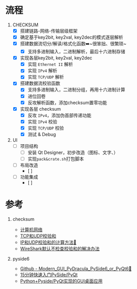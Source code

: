 # 流程
1. CHECKSUM
	- [x] 搭建链路-网络-传输层级框架
	-	[x] 确定基于key2bit, key2val, key2dec的模式逐层解析
	- [x] 搭建数据流切分/解读/格式化函数➡️~很笨拙、很繁琐~
		- [x] 支持多进制输入，二进制解析，最后十六进制存储
	- [x] 实现各层key2bit, key2val, key2dec
		- [x] 实现 `Ethernet II` 解析
		- [x] 实现 `IPv4` 解析
		- [x] 实现 `TCP/UDP` 解析
	- [x] 搭建数据流校验函数
		- [x] 支持多进制输入，二进制分组，再用十六进制计算
		- [x] 进位回卷
		- [x] 反攻解析函数，添加checksum置零功能
	- [x] 实现各层 checksum
		- [x] 反攻 `IPv4`，添加伪首部传递功能
		- [x] 实现 `IPv4` 校验
		- [x] 实现 `TCP/UDP` 校验
		- [x] 测试 & Debug

2. UI
	- [ ] 项目结构
		- [ ] 安装 Qt Designer，初步改造（图标、文字、）
		- [ ] 实现`pack&crate.sh`打包脚本

	- [ ] 布局改造
		- [ ] 
	- [ ] 功能集成
		- [ ] 

# 参考
1. checksum
	- [计算机网络](https://www.bilibili.com/video/BV137411Z7LR)
	- [TCP和UDP校验和](https://www.bilibili.com/video/BV1F3411N7pr)
	- [IP和UDP校验和的计算方法🌟](https://www.bilibili.com/video/BV1fD4y1q7Dj)
	- [WireShark默认不检查校验和的解决办法](https://blog.csdn.net/stephenxu111/article/details/12945893)


2. pyside6
	- [Github - Modern_GUI_PyDracula_PySide6_or_PyQt6🌟](https://github.com/Wanderson-Magalhaes/Modern_GUI_PyDracula_PySide6_or_PyQt6)
	- [15分钟快速入门PySide/PyQt](https://www.bilibili.com/video/BV18F411W7y2)
	- [Python+Pyside/PyQt实现的GUI桌面应用](https://www.bilibili.com/video/BV1i24y1X7pV)